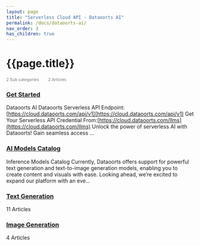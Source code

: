 ```yaml
---
layout: page
title: "Serverless Cloud API - Dataoorts AI"
permalink: /docs/dataoorts-ai/
nav_order: 3
has_children: true
---
```


# {{page.title}}

<div style="font-size:0.78em;color: #797878; margin-bottom:1.5em;">
     <span>2 Sub categories</span>
    <span style="margin-left:2em;">2 Articles</span>
</div>

### [Get Started](/docs/get-started/)
Dataoorts AI Dataoorts Serverless API Endpoint: [https://cloud.dataoorts.com/api/v1](https://cloud.dataoorts.com/api/v1) Get Your Serverless API Credential From:[https://cloud.dataoorts.com/llms](https://cloud.dataoorts.com/llms) Unlock the power of serverless AI with Dataoorts! Gain seamless access ...
<br>

### [AI Models Catalog](/docs/ai-models-catalog)
Inference Models Catalog Currently, Dataoorts offers support for powerful text generation and text-to-image generation models, enabling you to create content and visuals with ease. Looking ahead, we’re excited to expand our platform with an eve...
<br>

### [Text Generation]( /docs/text-gen)
11 Articles
<br>

### [Image Generation](/docs/text-to-image-generation)
4 Articles